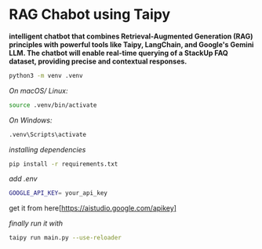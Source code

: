 # RAG Chabot using Taipy

**intelligent chatbot that combines Retrieval-Augmented Generation (RAG) principles with powerful tools like Taipy, LangChain, and Google's Gemini LLM. The chatbot will enable real-time querying of a StackUp FAQ dataset, providing precise and contextual responses.**

```bash
python3 -m venv .venv
```


*On macOS/ Linux:*
```bash
source .venv/bin/activate
```

*On Windows:*
```bash
.venv\Scripts\activate
```

*installing dependencies*

```bash
pip install -r requirements.txt
```

*add .env*

```bash
GOOGLE_API_KEY= your_api_key
```

get it from here[https://aistudio.google.com/apikey] 


*finally run it with*

```bash
taipy run main.py --use-reloader
```
